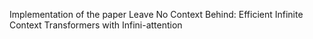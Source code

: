Implementation of the paper Leave No Context Behind: Efficient Infinite Context Transformers with Infini-attention 